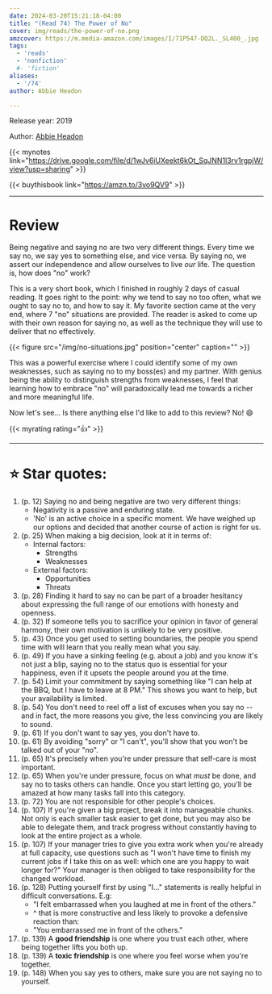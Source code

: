 ```yaml
---
date: 2024-03-20T15:21:18-04:00
title: "(Read 74) The Power of No"
cover: img/reads/the-power-of-no.png
amzcover: https://m.media-amazon.com/images/I/71P547-DQ2L._SL400_.jpg
tags:
  - 'reads'
  - 'nonfiction'
  #- 'fiction'
aliases:
  - '/74'
author: Abbie Headon

---
```


Release year: 2019

Author: [Abbie Headon](https://www.abbieheadon.com/)

{{< mynotes link="https://drive.google.com/file/d/1wJv6iUXeekt6kOt_SqJNN1l3rv1rgpjW/view?usp=sharing" >}}

{{< buythisbook link="https://amzn.to/3vo9QV9" >}}

---

# Review

Being negative and saying no are two very different things. Every time
we say no, we say yes to something else, and vice versa. By saying no,
we assert our independence and allow ourselves to live *our* life. The
question is, how does "no" work?

This is a very short book, which I finished in roughly 2 days of casual
reading. It goes
right to the point: why we tend to say no too often, what we ought to
say no to, and how to say it. My favorite section came at the very end,
where 7 "no" situations are provided. The reader is asked to come up
with their own reason for saying no, as well as the technique they will
use to deliver that no effectively.

{{< figure src="/img/no-situations.jpg" position="center" caption="" >}}

 This was a powerful exercise where I
could identify some of my own weaknesses, such as saying no to my boss(es) and
my partner. With genius being the ability to distinguish strengths from
weaknesses, I feel that learning how to embrace "no" will paradoxically lead me
towards a richer and more meaningful life.

Now let's see... Is there anything else I'd like to add to this review? No! :smile:

{{< myrating rating="👍" >}}

---

# :star: Star quotes:

1. (p. 12) Saying no and being negative are two very different things:
    - Negativity is a passive and enduring state.
    - 'No' is an active choice in a specific moment. We have weighed up
      our options and decided that another course of action is right for
      us.
1. (p. 25) When making a big decision, look at it in terms of:
    - Internal factors:
        - Strengths
        - Weaknesses
    - External factors:
        - Opportunities
        - Threats
1. (p. 28) Finding it hard to say no can be part of a broader hesitancy
   about expressing the full range of our emotions with honesty and
   openness.
1. (p. 32) If someone tells you to sacrifice your opinion in favor of
   general harmony, their own motivation is unlikely to be very
   positive.
1. (p. 43) Once you get used to setting boundaries, the people you spend
   time with will learn that you really mean what you say.
1. (p. 49) If you have a sinking feeling (e.g. about a job) and you know
   it's not just a blip, saying no to the status quo is essential for
   your happiness, even if it upsets the people around you at the time.
1. (p. 54) Limit your commitment by saying something like "I can help at
   the BBQ, but I have to leave at 8 PM." This shows you want to help,
   but your availability is limited.
1. (p. 54) You don't need to reel off a list of excuses when you say no
   -- and in fact, the more reasons you give, the less convincing you
   are likely to sound.
1. (p. 61) If you don't want to say yes, you don't have to.
1. (p. 61) By avoiding "sorry" or "I can't", you'll show that you won't
   be talked out of your "no".
1. (p. 65) It's precisely when you're under pressure that self-care is
   most important.
1. (p. 65) When you're under pressure, focus on what *must* be done, and
   say no to tasks others can handle. Once you start letting go, you'll
   be amazed at how many tasks fall into this category.
1. (p. 72) You are not responsible for other people's choices.
1. (p. 107) If you're given a big project, break it into manageable
   chunks. Not only is each smaller task easier to get done, but you
   may also be able to delegate them, and track progress without
   constantly having to look at the entire project as a whole.
1. (p. 107) If your manager tries to give you extra work when you're
   already at full capacity, use questions such as "I won't have time to
   finish my current jobs if I take this on as well: which one are you
   happy to wait longer for?" Your manager is then obliged to take
   responsibility for the changed workload.
1. (p. 128) Putting yourself first by using "I..." statements is really
   helpful in difficult conversations. E.g:
    - "I felt embarrassed when you laughed at me in front of the
      others."
    - ^ that is more constructive and less likely to provoke a defensive
      reaction than:
    - "You embarrassed me in front of the others."
1. (p. 139) A **good friendship** is one where you trust each other,
   where being together lifts you both up.
1. (p. 139) A **toxic friendship** is one where you feel worse when
   you're together.
1. (p. 148) When you say yes to others, make sure you are not saying no
   to yourself.
